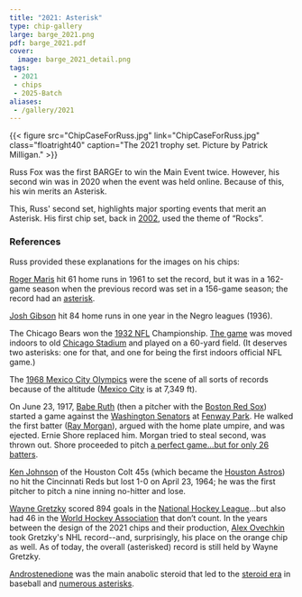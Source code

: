 ```yaml
---
title: "2021: Asterisk"
type: chip-gallery
large: barge_2021.png
pdf: barge_2021.pdf
cover:
  image: barge_2021_detail.png
tags:
 - 2021
 - chips
 - 2025-Batch
aliases:
 - /gallery/2021
---
```

{{< figure src="ChipCaseForRuss.jpg"
    link="ChipCaseForRuss.jpg"
    class="floatright40" 
    caption="The 2021 trophy set. Picture by Patrick Milligan." >}}

Russ Fox was the first BARGEr to win the Main Event twice.  However,
his second win was in 2020 when the event was held online.  Because of this,
his win merits an Asterisk.

This, Russ' second set, highlights major sporting events that merit an
Asterisk.  His first chip set, back in [2002](../2002/), used the theme of
“Rocks”.


### References

Russ provided these explanations for the images on his chips:

[Roger Maris](https://en.wikipedia.org/wiki/Roger_Maris) hit 61 home runs in
1961 to set the record, but it was in a 162-game season when the previous
record was set in a 156-game season; the record had an
[asterisk](https://www.imdb.com/title/tt0250934/).

[Josh Gibson](https://en.wikipedia.org/wiki/Josh_Gibson) hit 84 home runs in
one year in the Negro leagues (1936).

The Chicago Bears won the [1932 NFL](https://en.wikipedia.org/wiki/1932_NFL_season) Championship. [The
game](https://en.wikipedia.org/wiki/1932_NFL_Playoff_Game) was moved indoors to
old [Chicago Stadium](https://en.wikipedia.org/wiki/Chicago_Stadium)
and played on a 60-yard field. (It deserves two asterisks:
one for that, and one for being the first indoors official NFL game.)

The [1968 Mexico City Olympics](https://en.wikipedia.org/wiki/1968_Summer_Olympics) were the scene of all sorts of records because of the altitude ([Mexico City](https://mexicocity.cdmx.gob.mx/) is at 7,349 ft).

On June 23, 1917, [Babe Ruth](https://en.wikipedia.org/wiki/Babe_Ruth) (then a pitcher with the 
[Boston Red Sox](http://en.wikipedia.org/wiki/Boston_Red_Sox)) started a game against the 
[Washington Senators](https://en.wikipedia.org/wiki/Washington_Senators_(1901%E2%80%931960)) at 
[Fenway Park](https://www.mlb.com/redsox/ballpark). He walked the first batter ([Ray Morgan](http://en.wikipedia.org/wiki/Ray_Morgan)), argued with the home plate umpire, and was ejected.  Ernie Shore replaced him. Morgan tried to steal second, was thrown out. Shore proceeded to pitch [a perfect game...but for only 26 batters](https://www.newspapers.com/article/the-charlotte-observer-ernie-shore-relie/Ken/).

[Ken Johnson](https://en.wikipedia.org/wiki/Ken_Johnson_(right-handed_pitcher))
of the Houston Colt 45s (which became the [Houston
Astros](https://en.wikipedia.org/wiki/Houston_Astros#1962%E2%80%931964:_The_Colt_.45s))
no hit the Cincinnati Reds but lost 1-0 on April 23, 1964; he was the first
pitcher to pitch a nine inning no-hitter and lose.

[Wayne Gretzky](https://en.wikipedia.org/wiki/Wayne_Gretzky) scored 894 goals
in the [National Hockey
League](https://en.wikipedia.org/wiki/National_Hockey_League)…but also had 46
in the [World Hockey
Association](https://en.wikipedia.org/wiki/World_Hockey_Association) that don’t
count. In the years between the design of the 2021 chips and their production,
[Alex Ovechkin](https://en.wikipedia.org/wiki/Alexander_Ovechkin) took
Gretzky's NHL record--and, surprisingly, his place on the orange chip as
well. As of today, the overall (asterisked) record is still held by Wayne
Gretzky.

[Androstenedione](https://www.webmd.com/vitamins/ai/ingredientmono-780/androstenedione)
was the main anabolic steroid that led to the [steroid era](https://en.wikipedia.org/wiki/Doping_in_baseball) in baseball and
[nu](https://en.wikipedia.org/wiki/Biogenesis_scandal)[me](https://en.wikipedia.org/wiki/Mark_McGwire)[ro](https://en.wikipedia.org/wiki/Mitchell_Report)[us](https://en.wikipedia.org/wiki/BALCO_scandal)[ ](https://en.wikipedia.org/wiki/Jason_Giambi)[aste](https://en.wikipedia.org/wiki/Game_of_Shadows)[ris](https://en.wikipedia.org/wiki/Alex_Rodriguez)[ks](https://en.wikipedia.org/wiki/Juiced_(book)).
